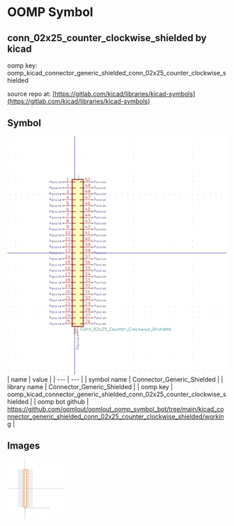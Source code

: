 # OOMP Symbol  
## conn_02x25_counter_clockwise_shielded  by kicad  
  
oomp key: oomp_kicad_connector_generic_shielded_conn_02x25_counter_clockwise_shielded  
  
source repo at: [https://gitlab.com/kicad/libraries/kicad-symbols](https://gitlab.com/kicad/libraries/kicad-symbols)  
## Symbol  
  
[![working.png](working_600.png)](working.png)  
| name | value | 
| --- | --- | 
| symbol name | Connector_Generic_Shielded | 
| library name | Connector_Generic_Shielded | 
| oomp key | oomp_kicad_connector_generic_shielded_conn_02x25_counter_clockwise_shielded | 
| oomp bot github | https://github.com/oomlout/oomlout_oomp_symbol_bot/tree/main/kicad_connector_generic_shielded_conn_02x25_counter_clockwise_shielded/working | 
## Images  
  
[![working.png](working_140.png)](working.png)  
